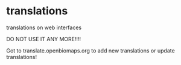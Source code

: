 # translations
translations on web interfaces

DO NOT USE IT ANY MORE!!!!

Got to translate.openbiomaps.org to add new translations or update translations!
